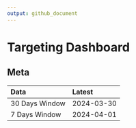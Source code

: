 ```yaml
---
output: github_document
---
```


# Targeting Dashboard



## Meta


|Data           |Latest     |
|:--------------|:----------|
|30 Days Window |2024-03-30 |
|7 Days Window  |2024-04-01 |
